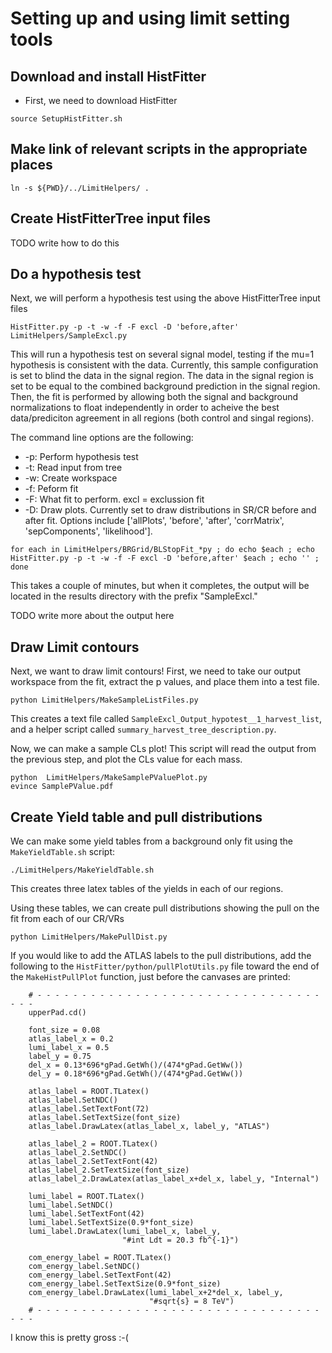 Setting up and using limit setting tools
========================================

Download and install HistFitter
-------------------------------

- First, we need to download HistFitter

```
source SetupHistFitter.sh
```

Make link of relevant scripts in the appropriate places
-------------------------------------------------------
```
ln -s ${PWD}/../LimitHelpers/ .
```

Create HistFitterTree input files
---------------------------------
TODO write how to do this

Do a hypothesis test
--------------------
Next, we will perform a hypothesis test using the above HistFitterTree input files

```
HistFitter.py -p -t -w -f -F excl -D 'before,after' LimitHelpers/SampleExcl.py
```

This will run a hypothesis test on several signal model, testing if the mu=1
hypothesis is consistent with the data. Currently, this sample configuration
is set to blind the data in the signal region. The data in the signal region
is set to be equal to the combined background prediction in the signal region.
Then, the fit is performed by allowing both the signal and background
normalizations to float independently in order to acheive the best
data/prediciton agreement in all regions (both control and singal regions).

The command line options are the following:

- -p: Perform hypothesis test
- -t: Read input from tree
- -w: Create workspace
- -f: Peform fit
- -F: What fit to perform. excl = exclussion fit
- -D: Draw plots. Currently set to draw distributions in SR/CR before and after fit. Options include ['allPlots', 'before', 'after', 'corrMatrix', 'sepComponents', 'likelihood'].

```
for each in LimitHelpers/BRGrid/BLStopFit_*py ; do echo $each ; echo HistFitter.py -p -t -w -f -F excl -D 'before,after' $each ; echo '' ; done
```

This takes a couple of minutes, but  when it  completes, the output will be
located in the results directory with the prefix "SampleExcl." 

TODO write more about the output here

Draw Limit contours
-------------------
Next, we want to draw limit contours! First, we need to take our output
workspace from the fit, extract the p values, and place them into a test file.

```
python LimitHelpers/MakeSampleListFiles.py
```

This creates a text file called `SampleExcl_Output_hypotest__1_harvest_list`,
and a helper script called ```summary_harvest_tree_description.py```. 

Now, we can make a sample CLs plot! This script will read the output from the
previous step, and plot the CLs value for each mass.
```
python  LimitHelpers/MakeSamplePValuePlot.py
evince SamplePValue.pdf
```

Create Yield table and pull distributions
-----------------------------------------
We can make some yield tables from a background only fit using the
`MakeYieldTable.sh` script:
```
./LimitHelpers/MakeYieldTable.sh
```
This creates three latex tables of the yields in each of our regions.

Using these tables, we can create pull distributions showing the pull on the
fit from each of our CR/VRs
```
python LimitHelpers/MakePullDist.py
```

If you would like to add the ATLAS labels to the pull distributions, add the
following to the `HistFitter/python/pullPlotUtils.py` file toward the end of
the `MakeHistPullPlot` function, just before the canvases are printed:

```
    # - - - - - - - - - - - - - - - - - - - - - - - - - - - - - - - - - - -
    upperPad.cd()

    font_size = 0.08
    atlas_label_x = 0.2
    lumi_label_x = 0.5
    label_y = 0.75
    del_x = 0.13*696*gPad.GetWh()/(474*gPad.GetWw())
    del_y = 0.18*696*gPad.GetWh()/(474*gPad.GetWw())

    atlas_label = ROOT.TLatex()
    atlas_label.SetNDC()
    atlas_label.SetTextFont(72)
    atlas_label.SetTextSize(font_size)
    atlas_label.DrawLatex(atlas_label_x, label_y, "ATLAS")

    atlas_label_2 = ROOT.TLatex()
    atlas_label_2.SetNDC()
    atlas_label_2.SetTextFont(42)
    atlas_label_2.SetTextSize(font_size)
    atlas_label_2.DrawLatex(atlas_label_x+del_x, label_y, "Internal")

    lumi_label = ROOT.TLatex()
    lumi_label.SetNDC()
    lumi_label.SetTextFont(42)
    lumi_label.SetTextSize(0.9*font_size)
    lumi_label.DrawLatex(lumi_label_x, label_y,
                         "#int Ldt = 20.3 fb^{-1}")

    com_energy_label = ROOT.TLatex()
    com_energy_label.SetNDC()
    com_energy_label.SetTextFont(42)
    com_energy_label.SetTextSize(0.9*font_size)
    com_energy_label.DrawLatex(lumi_label_x+2*del_x, label_y,
                               "#sqrt{s} = 8 TeV")
    # - - - - - - - - - - - - - - - - - - - - - - - - - - - - - - - - - - -
```

I know this is pretty gross :-(

